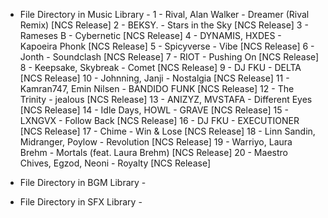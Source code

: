 - File Directory in Music Library -
1 - Rival, Alan Walker - Dreamer (Rival Remix) [NCS Release]
2 - BEKSY. - Stars in the Sky [NCS Release]
3 - Rameses B - Cybernetic [NCS Release]
4 - DYNAMIS, HXDES - Kapoeira Phonk [NCS Release]
5 - Spicyverse - Vibe [NCS Release]
6 - Jonth - Soundclash [NCS Release]
7 - RIOT - Pushing On [NCS Release] 
8 - Keepsake, Skybreak - Comet [NCS Release]
9 - DJ FKU - DELTA [NCS Release]
10 - Johnning, Janji - Nostalgia [NCS Release]
11 - Kamran747, Emin Nilsen - BANDIDO FUNK [NCS Release]
12 - The Trinity - jealous [NCS Release]
13 - ANIZYZ, MVSTAFA - Different Eyes [NCS Release]
14 - Idle Days, HOWL - GRAVE [NCS Release]
15 - LXNGVX - Follow Back [NCS Release]
16 - DJ FKU - EXECUTIONER [NCS Release]
17 - Chime - Win & Lose [NCS Release]
18 - Linn Sandin, Midranger, Poylow - Revolution [NCS Release]
19 - Warriyo, Laura Brehm - Mortals (feat. Laura Brehm) [NCS Release]
20 - Maestro Chives, Egzod, Neoni - Royalty [NCS Release]


- File Directory in BGM Library -

- File Directory in SFX Library -
